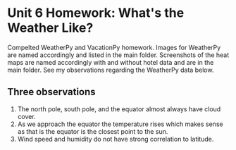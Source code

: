 # Unit 6 Homework: What's the Weather Like?

Compelted WeatherPy and VacationPy homework. Images for WeatherPy are named accordingly and listed in the main folder. Screenshots of the heat maps are named accordingly with and without hotel data and are in the main folder. See my observations regarding the WeatherPy data below.

## Three observations

1. The north pole, south pole, and the equator almost always have cloud cover.
2. As we approach the equator the temperature rises which makes sense as that is the equator is the closest point to the sun.
3. Wind speed and humidity do not have  strong correlation to latitude.
